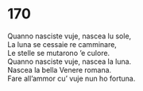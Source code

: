 # 170
  
Quanno nasciste vuje, nascea lu sole,  
La luna se cessaie re camminare,  
Le stelle se mutarono ’e culore.  
Quanno nasciste vuje, nascea la luna.  
Nascea la bella Venere romana.  
Fare all’ammor cu’ vuje nun ho fortuna.
